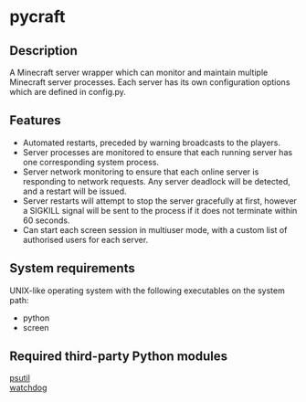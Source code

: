 pycraft
=======

Description
-----------
A Minecraft server wrapper which can monitor and maintain multiple Minecraft server processes.
Each server has its own configuration options which are defined in config.py.

Features
--------
*   Automated restarts, preceded by warning broadcasts to the players.
*   Server processes are monitored to ensure that each running server has one corresponding
    system process.
*   Server network monitoring to ensure that each online server is responding to network
    requests. Any server deadlock will be detected, and a restart will be issued.
*   Server restarts will attempt to stop the server gracefully at first, however a SIGKILL
    signal will be sent to the process if it does not terminate within 60 seconds.
*   Can start each screen session in multiuser mode, with a custom list of authorised users
    for each server.

System requirements
-------------------
UNIX-like operating system with the following executables on the system path:
*   python
*   screen

Required third-party Python modules
-----------------------------------
[psutil](https://pypi.python.org/pypi/psutil)  
[watchdog](https://pypi.python.org/pypi/watchdog)
    